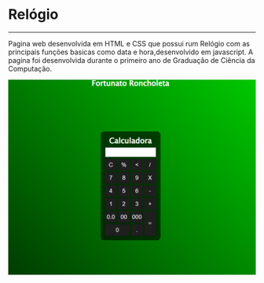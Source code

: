# Relógio 

***
Pagina web desenvolvida em HTML e CSS que possui rum Relógio com as principais funções basicas como data e hora,desenvolvido em javascript.
A pagina foi desenvolvida durante o primeiro ano de Graduação de Ciência da Computação.


![preview](https://github.com/FortunatoRoncholeta/Projetinhos/blob/main/Calculadora-JavaScript/calculadora.png) 
